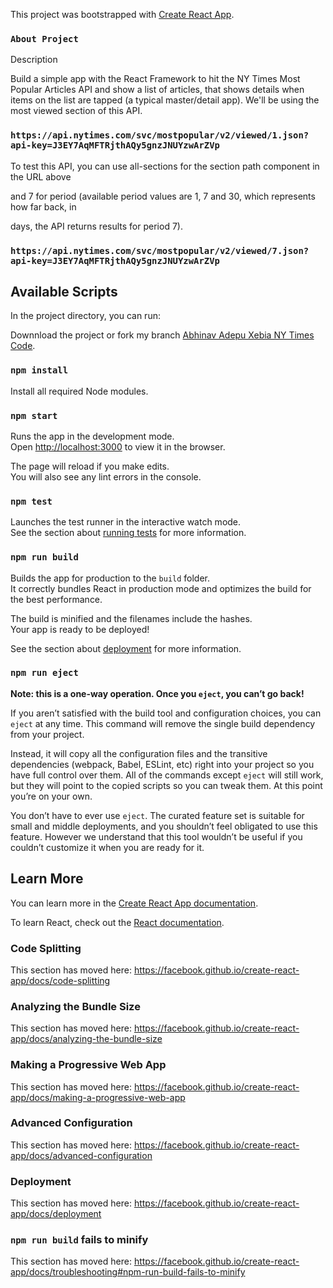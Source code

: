 This project was bootstrapped with [Create React App](https://github.com/facebook/create-react-app).

### `About Project`

Description

Build a simple app with the React Framework to hit the NY Times Most Popular Articles API and show a list of articles, that shows details when items on the list are tapped (a typical master/detail app). We'll be using the most viewed section of this API.

### `https://api.nytimes.com/svc/mostpopular/v2/viewed/1.json?api-key=J3EY7AqMFTRjthAQy5gnzJNUYzwArZVp`


To test this API, you can use all-sections for the section path component in the URL above

and 7 for period (available period values are 1, 7 and 30, which represents how far back, in

days, the API returns results for period 7).

### `https://api.nytimes.com/svc/mostpopular/v2/viewed/7.json?api-key=J3EY7AqMFTRjthAQy5gnzJNUYzwArZVp`


## Available Scripts

In the project directory, you can run:

Downnload the project or fork my branch [Abhinav Adepu Xebia NY Times Code](https://github.com/AbhinavAdepu/NYTimes_Task_Xebia).

### `npm install`

Install all required Node modules.

### `npm start`

Runs the app in the development mode.<br />
Open [http://localhost:3000](http://localhost:3000) to view it in the browser.

The page will reload if you make edits.<br />
You will also see any lint errors in the console.

### `npm test`

Launches the test runner in the interactive watch mode.<br />
See the section about [running tests](https://facebook.github.io/create-react-app/docs/running-tests) for more information.

### `npm run build`

Builds the app for production to the `build` folder.<br />
It correctly bundles React in production mode and optimizes the build for the best performance.

The build is minified and the filenames include the hashes.<br />
Your app is ready to be deployed!

See the section about [deployment](https://facebook.github.io/create-react-app/docs/deployment) for more information.

### `npm run eject`

**Note: this is a one-way operation. Once you `eject`, you can’t go back!**

If you aren’t satisfied with the build tool and configuration choices, you can `eject` at any time. This command will remove the single build dependency from your project.

Instead, it will copy all the configuration files and the transitive dependencies (webpack, Babel, ESLint, etc) right into your project so you have full control over them. All of the commands except `eject` will still work, but they will point to the copied scripts so you can tweak them. At this point you’re on your own.

You don’t have to ever use `eject`. The curated feature set is suitable for small and middle deployments, and you shouldn’t feel obligated to use this feature. However we understand that this tool wouldn’t be useful if you couldn’t customize it when you are ready for it.

## Learn More

You can learn more in the [Create React App documentation](https://facebook.github.io/create-react-app/docs/getting-started).

To learn React, check out the [React documentation](https://reactjs.org/).

### Code Splitting

This section has moved here: https://facebook.github.io/create-react-app/docs/code-splitting

### Analyzing the Bundle Size

This section has moved here: https://facebook.github.io/create-react-app/docs/analyzing-the-bundle-size

### Making a Progressive Web App

This section has moved here: https://facebook.github.io/create-react-app/docs/making-a-progressive-web-app

### Advanced Configuration

This section has moved here: https://facebook.github.io/create-react-app/docs/advanced-configuration

### Deployment

This section has moved here: https://facebook.github.io/create-react-app/docs/deployment

### `npm run build` fails to minify

This section has moved here: https://facebook.github.io/create-react-app/docs/troubleshooting#npm-run-build-fails-to-minify
